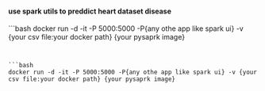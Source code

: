 #### use spark utils to preddict heart dataset disease
‍‍‍‍```bash
docker run -d -it -P 5000:5000 -P{any othe app like spark ui} -v {your csv file:your docker path} {your pysaprk image}
```


```bash
docker run -d -it -P 5000:5000 -P{any othe app like spark ui} -v {your csv file:your docker path} {your pysaprk image}
```
